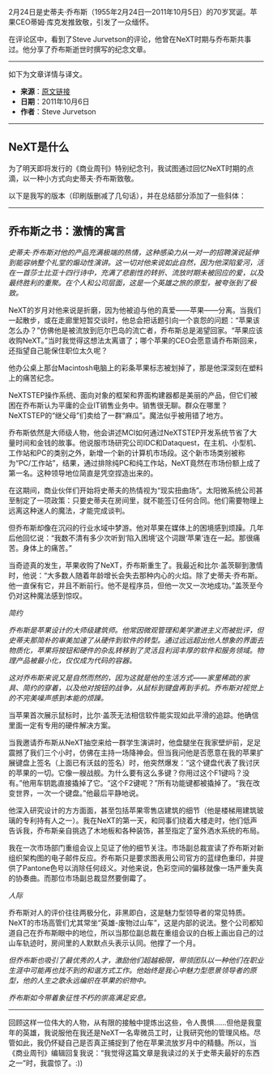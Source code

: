
2月24日是史蒂夫·乔布斯（1955年2月24日—2011年10月5日）的70岁冥诞。苹果CEO蒂姆·库克发推致敬，引发了一众缅怀。


在评论区中，看到了Steve Jurvetson的评论，他曾在NeXT时期与乔布斯共事过。他分享了乔布斯逝世时撰写的纪念文章。

---


如下为文章详情与译文。

- **来源**：[原文链接](https://www.flickr.com/photos/jurvetson/6218487522/)
- **日期**：2011年10月6日
- **作者**：Steve Jurvetson

---

## NeXT是什么  

为了明天即将发行的《商业周刊》特别纪念刊，我试图通过回忆NeXT时期的点滴，以一种小方式向史蒂夫·乔布斯致敬。  

以下是我写的版本（印刷版删减了几句话），并在总结部分添加了一些斜体：  

---  

## 乔布斯之书：激情的寓言  

*史蒂夫·乔布斯对他的产品充满极端的热情，这种感染力从一对一的招聘演说延伸到能容纳整个礼堂的煽动性演讲。这一切对他来说如此自然，因为他深陷爱河，活在一首莎士比亚十四行诗中，充满了悲剧性的转折、流放时期未被回应的爱，以及最终胜利的重聚。在个人和公司层面，这是一个英雄之旅的原型，被夸张到了极致。*  

NeXT的岁月对他来说是折磨，因为他被迫与他的真爱——苹果——分离。当我们一起散步，或在走廊里短暂交谈时，他总会把话题引向一个哀怨的问题：“苹果该怎么办？”仿佛他是被流放到厄尔巴岛的流亡者，乔布斯总是渴望回家。“苹果应该收购NeXT。”当时我觉得这想法太离谱了；哪个苹果的CEO会愿意请乔布斯回来，还指望自己能保住职位太久呢？  

他办公桌上那台Macintosh电脑上的彩条苹果标志被划掉了，那是他深深刻在塑料上的痛苦纪念。  

NeXTSTEP操作系统、面向对象的框架和界面构建器都是美丽的产品，但它们被困在乔布斯认为平庸的企业IT销售业务中。销售很无聊。群众在哪里？NeXTSTEP的“继父母”们卖给了一群“麻瓜”。魔法似乎被用错了地方。  

乔布斯依然是大师级人物，他会讲述MCI如何通过NeXTSTEP开发系统节省了大量时间和金钱的故事。他说服市场研究公司IDC和Dataquest，在主机、小型机、工作站和PC的类别之外，新增一个新的计算机市场段。这个新市场类别被称为“PC/工作站”，结果，通过排除纯PC和纯工作站，NeXT竟然在市场份额上成了第一名。这种领导地位简直是凭空捏造出来的。  

在这期间，商业伙伴们开始将史蒂夫的热情视为“现实扭曲场”。太阳微系统公司甚至制定了一项政策：只要史蒂夫在房间里，就不能签订任何合同。他们需要物理上远离这种迷人的魔法，才能完成谈判。  

但乔布斯却像在沉闷的行业水域中梦游。他对苹果在媒体上的困境感到烦躁。几年后他回忆说：“我数不清有多少次听到‘陷入困境’这个词跟‘苹果’连在一起。那很痛苦。身体上的痛苦。”  

当奇迹真的发生，苹果收购了NeXT，乔布斯重生了。我最近和比尔·盖茨聊到激情时，他说：“大多数人随着年龄增长会失去那种内心的火焰。除了史蒂夫·乔布斯。他一直保有它，并且不断前行。他不是程序员，但他一次又一次地成功。”盖茨至今仍对这种魔法感到惊叹。  

*简约*  

*乔布斯是苹果设计的大师级建筑师。他常因微观管理和美学激进主义而被批评，但史蒂夫那简朴的审美加速了从硬件到软件的转型。通过远远超出他人想象的界面去物质化，苹果将按钮和硬件的杂乱转移到了灵活且利润丰厚的软件和服务领域。物理产品被最小化，仅仅成为代码的容器。*  

*这对乔布斯来说又是自然而然的，因为这就是他的生活方式——家里稀疏的家具、简约的穿着，以及他对按钮的战争，从鼠标到键盘再到手机。乔布斯对视觉上的不完美噪声感到本能的烦躁。*  

当苹果首次展示鼠标时，比尔·盖茨无法相信软件能实现如此平滑的追踪。他确信里面一定有专用的硬件解决方案。  

当我邀请乔布斯从NeXT抽空来给一群学生演讲时，他盘腿坐在我家壁炉前，足足震撼了我们三个小时，仿佛在主持一场降神会。但当我问他是否愿意在我的苹果扩展键盘上签名（上面已有沃兹的签名）时，他突然爆发：“这个键盘代表了我讨厌的苹果的一切。它像一艘战舰。为什么要有这么多键？你用过这个F1键吗？没有。”他用车钥匙直接撬掉了它。“这个F2键呢？”所有功能键都被撬掉了。“我在改变世界，一次一个键盘。”他最后平静地说。  

他深入研究设计的方方面面，甚至包括苹果零售店建筑的细节（他是楼梯用建筑玻璃的专利持有人之一）。我在NeXT的第一天，和同事们绕着大楼走时，他们低声告诉我，乔布斯亲自挑选了木地板和各种装饰，甚至指定了室外洒水系统的布局。  

我在一次市场部门重组会议上见证了他的细节关注。市场副总裁宣读了乔布斯对新组织架构图的电子邮件反应。乔布斯只是要求图表用公司官方的蓝绿色重印，并提供了Pantone色号以消除任何歧义。对他来说，色彩空间的偏移就像一场严重失真的协奏曲。而那位市场副总裁显然要倒霉了。  

*人际*  

乔布斯对人的评价往往两极分化，非黑即白，这是魅力型领导者的常见特质。NeXT的市场高管们尤其常坐“英雄-废物过山车”，这是内部的说法。整个公司都知道自己在乔布斯眼中的地位，所以当那位副总裁在重组会议的白板上画出自己的过山车轨迹时，房间里的人默默点头表示认同。他撑了一个月。  

*但乔布斯也吸引了最优秀的人才，激励他们超越极限，带领团队以一种他们在职业生涯中可能再也找不到的和谐方式工作。他始终是我心中魅力型愿景领导者的原型，他的人生之歌永远编织在苹果的织物中。*  

*乔布斯如今带着象征性不朽的崇高满足安息。*  

---  

回顾这样一位伟大的人物，从有限的接触中提炼出这些，令人畏惧……但他是我童年的英雄，我说服他在我还是NeXT一名卑微员工时，让我研究他的管理风格。尽管如此，我仍怀疑自己是否真正捕捉到了他在苹果流放岁月中的精髓。所以，当《商业周刊》编辑回复我说：“我觉得这篇文章是我读过的关于史蒂夫最好的东西之一”时，我震惊了。:))